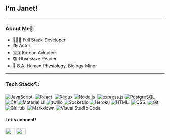 ## I'm Janet!


---

### About Me🚀:
- 👩🏻‍💻 Full Stack Developer 
- 🎭 Actor
- 🇰🇷 Korean Adoptee
- 📚 Obsessive Reader
- 📜 B.A. Human Physiology, Biology Minor

---

### Tech Stack⛏️: ###
![JavaScript](https://img.shields.io/badge/-JavaScript-05122A?style=flat&logo=javascript)&nbsp;
![React](https://img.shields.io/badge/-React-05122A?style=flat&logo=react)&nbsp;
![Redux](https://img.shields.io/badge/postgreSQL-black?style=flat&logo=postgreSQL)
![Node.js](https://img.shields.io/badge/-Node.js-05122A?style=flat&logo=node.js)&nbsp;
![express.js](https://img.shields.io/badge/express.js-black?style=flat&logo=express)
![PostgreSQL](https://img.shields.io/badge/postgreSQL-black?style=flat&logo=postgreSQL)
![C#](https://img.shields.io/badge/C%23-black?style=flat&logo=C%23)
![Material UI](https://img.shields.io/badge/Material%20UI-black?style=flat&logo=mui)
![twilio](https://img.shields.io/badge/Twilio-black?style=flat&logo=twilio)
![Socket.io](https://img.shields.io/badge/Socket.io-black?style=flat&logo=socket.io)
![Heroku](https://img.shields.io/badge/heroku-black?style=flat&logo=heroku)
![HTML](https://img.shields.io/badge/-HTML-05122A?style=flat&logo=HTML5)&nbsp;
![CSS](https://img.shields.io/badge/-CSS-05122A?style=flat&logo=CSS3&logoColor=1572B6)&nbsp;
![Git](https://img.shields.io/badge/-Git-05122A?style=flat&logo=git)&nbsp;
![GitHub](https://img.shields.io/badge/-GitHub-05122A?style=flat&logo=github)&nbsp;
![Markdown](https://img.shields.io/badge/-Markdown-05122A?style=flat&logo=markdown)
![Visual Studio Code](https://img.shields.io/badge/-Visual%20Studio%20Code-05122A?style=flat&logo=visual-studio-code&logoColor=007ACC)



<h4 align="left">Let's connect!</h4>
<p align="left">
<a href="https://www.linkedin.com/in/janet-scanlon/" target="blank"><img align="center" src="https://cdn.jsdelivr.net/npm/simple-icons@3.0.1/icons/linkedin.svg" alt="" height="20" width="30" /></a>
<a href="https://www.instagram.com/_jxnnie4/" target="blank"><img align="center" src="https://cdn.jsdelivr.net/npm/simple-icons@3.0.1/icons/instagram.svg" alt="" height="20" width="30" /></a>
</p>


<!--
**janetscanlon/janetscanlon** is a ✨ _special_ ✨ repository because its `README.md` (this file) appears on your GitHub profile.

Here are some ideas to get you started:

- 🔭 I’m currently working on ...
- 🌱 I’m currently learning ...
- 👯 I’m looking to collaborate on ...
- 🤔 I’m looking for help with ...
- 💬 Ask me about ...
- 📫 How to reach me: ...
- 😄 Pronouns: ...
- ⚡ Fun fact: ...
-->
